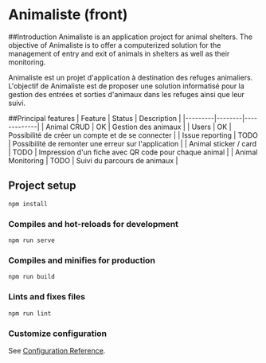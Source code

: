 # Animaliste (front)
##Introduction
Animaliste is an application project for animal shelters.
The objective of Animaliste is to offer a computerized solution for the management of
entry and exit of animals in shelters as well as their monitoring.


Animaliste est un projet d'application à destination des refuges animaliers.
L'objectif de Animaliste est de proposer une solution informatisé pour la gestion des
entrées et sorties d'animaux dans les refuges ainsi que leur suivi.

##Principal features
| Feature | Status | Description |
|---------|--------|-------------|
| Animal CRUD | OK | Gestion des animaux |
| Users | OK | Possibilité de créer un compte et de se connecter |
| Issue reporting | TODO | Possibilité de remonter une erreur sur l'application |
| Animal sticker / card | TODO | Impression d'un fiche avec QR code pour chaque animal  |
| Animal Monitoring | TODO | Suivi du parcours de animaux |


## Project setup
```
npm install
```

### Compiles and hot-reloads for development
```
npm run serve
```

### Compiles and minifies for production
```
npm run build
```

### Lints and fixes files
```
npm run lint
```

### Customize configuration
See [Configuration Reference](https://cli.vuejs.org/config/).

